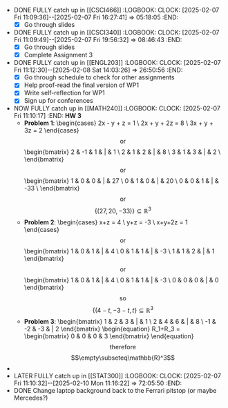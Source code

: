 - DONE FULLY catch up in [[CSCI466]]
  :LOGBOOK:
  CLOCK: [2025-02-07 Fri 11:09:36]--[2025-02-07 Fri 16:27:41] =>  05:18:05
  :END:
  * [x] Go through slides
- DONE FULLY catch up in [[CSCI340]]
  :LOGBOOK:
  CLOCK: [2025-02-07 Fri 11:09:49]--[2025-02-07 Fri 19:56:32] =>  08:46:43
  :END:
  * [x] Go through slides
  * [x] Complete Assignment 3
- DONE FULLY catch up in [[ENGL203]]
  :LOGBOOK:
  CLOCK: [2025-02-07 Fri 11:12:30]--[2025-02-08 Sat 14:03:26] =>  26:50:56
  :END:
  * [x] Go through schedule to check for other assignments
  * [x] Help proof-read the final version of WP1
  * [x] Write self-reflection for WP1
  * [x] Sign up for conferences
- NOW FULLY catch up in [[MATH240]]
  :LOGBOOK:
  CLOCK: [2025-02-07 Fri 11:10:17]
  :END:
  **HW 3**
  * **Problem 1**:
  \begin{cases}
  2x - y + z = 1 \\
  2x + y + 2z = 8 \\
  3x + y + 3z = 2
  \end{cases}
  $$\text{or}$$
  \begin{bmatrix}
  2 & -1 & 1 & | & 1 \\
  2 & 1 & 2 & | & 8 \\
  3 & 1 & 3 & | & 2 \\
  \end{bmatrix}
  $$\text{or}$$
  \begin{bmatrix}
  1 & 0 & 0 & | & 27 \\
  0 & 1 & 0 & | & 20 \\
  0 & 0 & 1 & | & -33 \\
  \end{bmatrix}
  $$\text{or}$$
  $$\{(27,20,-33)\}\subseteq\mathbb{R}^3$$
  * **Problem 2**:
  \begin{cases}
  x+z = 4 \\
  y+z = -3 \\
  x+y+2z = 1
  \end{cases}
  $$\text{or}$$
  \begin{bmatrix}
  1 & 0 & 1 & | & 4 \\
  0 & 1 & 1 & | & -3 \\
  1 & 1 & 2 & | & 1
  \end{bmatrix}
  $$\text{or}$$
  \begin{bmatrix}
  1 & 0 & 1 & | & 4 \\
  0 & 1 & 1 & | & -3 \\
  0 & 0 & 0 & | & 0
  \end{bmatrix}
  $$\text{so}$$
  $$\{(4-t,-3-t,t\}\subseteq\mathbb{R}^3$$
  * **Problem 3**:
  \begin{bmatrix}
  1 & 2 & 3 & | & 1 \\
  2 & 4 & 6 & | & 8 \\
  -1 & -2 & -3 & | 2
  \end{bmatrix}
  \begin{equation}
  R_1+R_3 = 
  \begin{bmatrix}
  0 & 0 & 0 & 3
  \end{bmatrix}
  \end{equation}
  $$\text{therefore}$$
  $$\empty\subseteq\mathbb{R}^3$$
-
- LATER FULLY catch up in [[STAT300]]
  :LOGBOOK:
  CLOCK: [2025-02-07 Fri 11:10:32]--[2025-02-10 Mon 11:16:22] =>  72:05:50
  :END:
- DONE Change laptop background back to the Ferrari pitstop (or maybe Mercedes?)